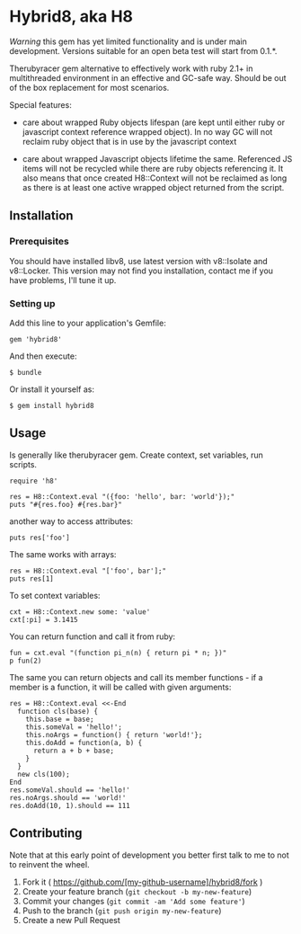 # Hybrid8, aka H8

_Warning_ this gem has yet limited functionality and is under main development. Versions suitable
for an open beta test will start from 0.1.*.

Therubyracer gem alternative to effectively work with ruby 2.1+ in multithreaded environment in an
effective and GC-safe way. Should be out of the box replacement for most scenarios.

Special features:

- care about wrapped Ruby objects lifespan (are kept until either ruby or javascript context
reference wrapped object). In no way GC will not reclaim ruby object that is in use by the
javascript context

- care about wrapped Javascript objects lifetime the same. Referenced JS items will not be recycled
while there are ruby objects referencing it. It also means that once created H8::Context will not
be reclaimed as long as there is at least one active wrapped object returned from the script.

## Installation

### Prerequisites

You should have installed libv8, use latest version with v8::Isolate and v8::Locker. This version
may not find you installation, contact me if you have problems, I'll tune it up.

### Setting up

Add this line to your application's Gemfile:

    gem 'hybrid8'

And then execute:

    $ bundle

Or install it yourself as:

    $ gem install hybrid8

## Usage

Is generally like therubyracer gem. Create context, set variables, run scripts.

    require 'h8'

    res = H8::Context.eval "({foo: 'hello', bar: 'world'});"
    puts "#{res.foo} #{res.bar}"

another way to access attributes:

    puts res['foo']

The same works with arrays:

    res = H8::Context.eval "['foo', bar'];"
    puts res[1]

To set context variables:

    cxt = H8::Context.new some: 'value'
    cxt[:pi] = 3.1415

You can return function and call it from ruby:

    fun = cxt.eval "(function pi_n(n) { return pi * n; })"
    p fun(2)

The same you can return objects and call its member functions - if a member is a function,
it will be called with given arguments:

    res = H8::Context.eval <<-End
      function cls(base) {
        this.base = base;
        this.someVal = 'hello!';
        this.noArgs = function() { return 'world!'};
        this.doAdd = function(a, b) {
          return a + b + base;
        }
      }
      new cls(100);
    End
    res.someVal.should == 'hello!'
    res.noArgs.should == 'world!'
    res.doAdd(10, 1).should == 111

## Contributing

Note that at this early point of development you better first talk to me to not to reinvent the
wheel.

1. Fork it ( https://github.com/[my-github-username]/hybrid8/fork )
2. Create your feature branch (`git checkout -b my-new-feature`)
3. Commit your changes (`git commit -am 'Add some feature'`)
4. Push to the branch (`git push origin my-new-feature`)
5. Create a new Pull Request


